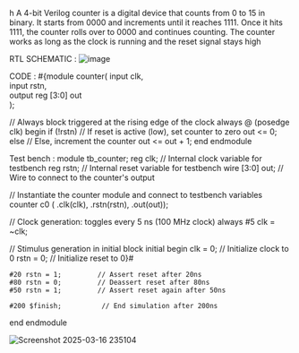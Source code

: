 h
A 4-bit Verilog counter is a digital device that counts from 0 to 15 in binary. It starts from 0000 and increments until it reaches 1111. Once it hits 1111, the counter rolls over to 0000 and continues counting. The counter works as long as the clock is running and the reset signal stays high



RTL SCHEMATIC : 
![image](https://github.com/user-attachments/assets/58edb96f-780b-468f-8db5-25ccb631d7d1)

CODE :
#{module counter(
    input clk,              
    input rstn,            
    output reg [3:0] out  
);

  // Always block triggered at the rising edge of the clock
  always @ (posedge clk) begin
    if (!rstn)              // If reset is active (low), set counter to zero
      out <= 0;
    else                    // Else, increment the counter
      out <= out + 1;
  end
endmodule


Test bench : 
module tb_counter;
  reg clk;                // Internal clock variable for testbench
  reg rstn;               // Internal reset variable for testbench
  wire [3:0] out;         // Wire to connect to the counter's output

  // Instantiate the counter module and connect to testbench variables
  counter c0 ( .clk(clk), .rstn(rstn), .out(out));

  // Clock generation: toggles every 5 ns (100 MHz clock)
  always #5 clk = ~clk;

  // Stimulus generation in initial block
  initial begin
    clk = 0;              // Initialize clock to 0
    rstn = 0;             // Initialize reset to 0}#

    #20 rstn = 1;         // Assert reset after 20ns
    #80 rstn = 0;         // Deassert reset after 80ns
    #50 rstn = 1;         // Assert reset again after 50ns

    #200 $finish;          // End simulation after 200ns
  end
endmodule

![Screenshot 2025-03-16 235104](https://github.com/user-attachments/assets/0107e10d-35c9-4bcd-8dfd-db12b6ff5819)

